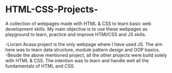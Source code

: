 # HTML-CSS-Projects-
A collection of webpages made with HTML &amp; CSS to learn basic web development skills.
My main objective is to use these webpages as playground to learn, practice and improve HTMl/CSS and JS skills.

   -Livram Acasa project is the only webpage where I have used JS. The aim here was to learn data structure, module pattern design and OOP basics. <br>
   -Beside the above mentioned project, all the other projects were build solely with HTML &amp; CSS. The intention was to learn and handle well all the fundamentals of HTML and CSS.
